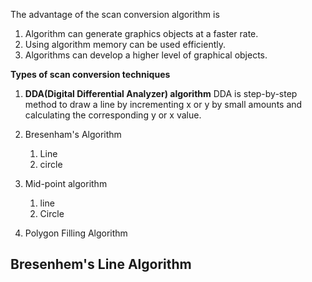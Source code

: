 The advantage of the scan conversion algorithm is
1. Algorithm can generate graphics objects at a faster rate.
2. Using algorithm memory can be used efficiently.
3. Algorithms can develop a higher level of graphical objects.

**Types of scan conversion techniques**
1. **DDA(Digital Differential Analyzer) algorithm**
	DDA is step-by-step method to draw a line by incrementing x or y by small amounts and calculating the corresponding y or x value. 

2. Bresenham's Algorithm
	1. Line
	2. circle
3. Mid-point algorithm 
	1. line
	2. Circle
4. Polygon Filling Algorithm


## Bresenhem's Line Algorithm
